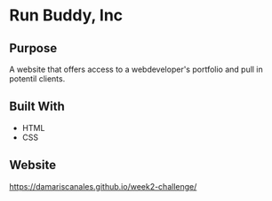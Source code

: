 # Run Buddy, Inc

## Purpose
A website that offers access to a webdeveloper's portfolio  and pull in potentil clients.

## Built With
* HTML
* CSS

## Website
https://damariscanales.github.io/week2-challenge/

